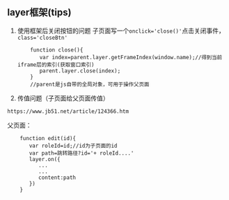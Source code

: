 ## layer框架(tips)
1. 使用框架后关闭按钮的问题
   子页面写一个`onclick='close()'`点击关闭事件，`class='closeBtn'`
   
		   function close(){
		      var index=parent.layer.getFrameIndex(window.name);//得到当前iframe层的索引(获取窗口索引)
		      parent.layer.close(index);
		   }
		   //parent是js自带的全局对象，可用于操作父页面
    

2. 传值问题（子页面给父页面传值）

`https://www.jb51.net/article/124366.htm`

父页面：

	    function edit(id){
	       var roleId=id;//id为子页面的id
	       var path=跳转路径?id='+ roleId....'
	       layer.on({
	          ...
	          ...
	          content:path
	       })
	    }
	    	    